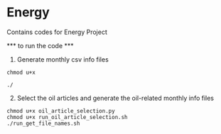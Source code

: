 # Energy

Contains codes for Energy Project


*** to run the code ***

1. Generate monthly csv info files
```
chmod u+x 

./

```
2. Select the oil articles and generate the oil-related monthly info files
```
chmod u+x oil_article_selection.py
chmod u+x run_oil_article_selection.sh
./run_get_file_names.sh

```

